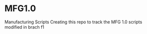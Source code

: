 # MFG1.0
Manufacturing Scripts
Creating this repo to track the MFG 1.0 scripts
modified in brach f1
